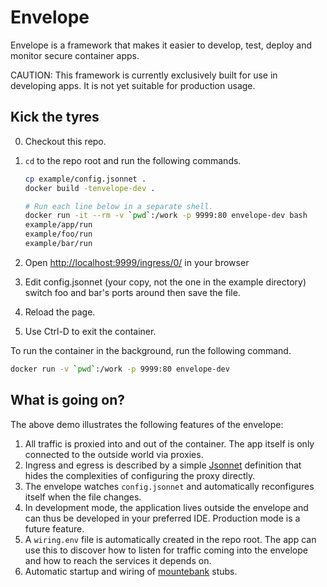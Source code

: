 # Envelope

Envelope is a framework that makes it easier to develop, test, deploy and
monitor secure container apps.

CAUTION: This framework is currently exclusively built for use in developing
apps. It is not yet suitable for production usage.

## Kick the tyres

0. Checkout this repo.
1. `cd` to the repo root and run the following commands.

    ```sh
    cp example/config.jsonnet .
    docker build -tenvelope-dev .

    # Run each line below in a separate shell.
    docker run -it --rm -v `pwd`:/work -p 9999:80 envelope-dev bash
    example/app/run
    example/foo/run
    example/bar/run
    ```

2. Open <http://localhost:9999/ingress/0/> in your browser
3. Edit config.jsonnet (your copy, not the one in the example directory) switch
   foo and bar's ports around then save the file.
4. Reload the page.
5. Use Ctrl-D to exit the container.

To run the container in the background, run the following command.

```sh
docker run -v `pwd`:/work -p 9999:80 envelope-dev
```

## What is going on?

The above demo illustrates the following features of the envelope:

1. All traffic is proxied into and out of the container. The app itself is only
   connected to the outside world via proxies.
2. Ingress and egress is described by a simple [Jsonnet](https://jsonnet.org/)
   definition that hides the complexities of configuring the proxy directly.
3. The envelope watches `config.jsonnet` and automatically reconfigures itself
   when the file changes.
4. In development mode, the application lives outside the envelope and can thus
   be developed in your preferred IDE. Production mode is a future feature.
5. A `wiring.env` file is automatically created in the repo root. The app can
   use this to discover how to listen for traffic coming into the envelope and
   how to reach the services it depends on.
6. Automatic startup and wiring of [mountebank](http://www.mbtest.org/) stubs.
